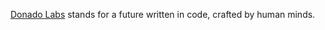 <a href="https://donado.co" target="_blank">Donado Labs</a> stands for a future written in code, crafted by human minds.
